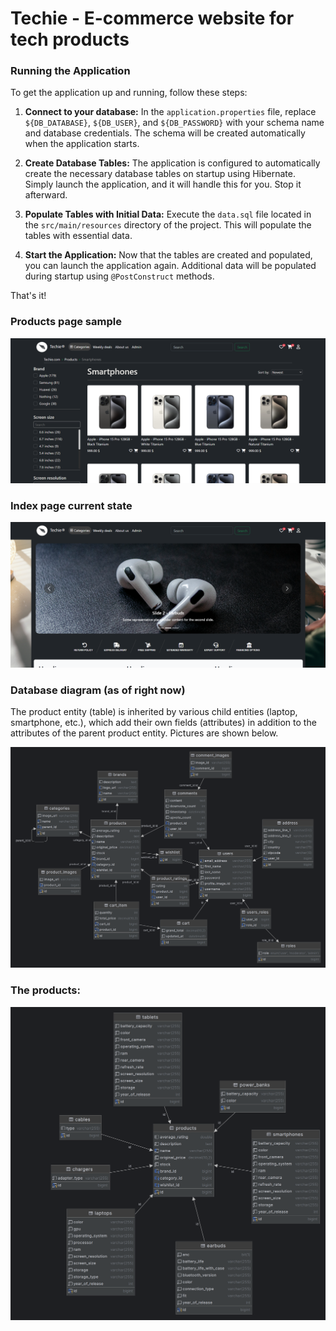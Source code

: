 # Techie - E-commerce website for tech products

### Running the Application

To get the application up and running, follow these steps:

1. **Connect to your database:** In the `application.properties` file, replace `${DB_DATABASE}`, `${DB_USER}`, and `${DB_PASSWORD}` with your schema name and database credentials. The schema will be created automatically when the application starts.

2. **Create Database Tables:** The application is configured to automatically create the necessary database tables on startup using Hibernate. Simply launch the application, and it will handle this for you. Stop it afterward.

3. **Populate Tables with Initial Data:** Execute the `data.sql` file located in the `src/main/resources` directory of the project. This will populate the tables with essential data.

4. **Start the Application:** Now that the tables are created and populated, you can launch the application again. Additional data will be populated during startup using `@PostConstruct` methods.

That's it!


### Products page sample

<img src="src/main/resources/static/images/smartphones_page.png" alt="Smartphones page">

### Index page current state

<img src="src/main/resources/static/images/index_page.png" alt="Index page">



### Database diagram (as of right now)
The product entity (table) is inherited by various child entities (laptop, smartphone, etc.), which add their own fields (attributes) in addition to the attributes of the parent product entity. Pictures are shown below.

<img src="src/main/resources/static/images/diagram.png" alt="Database Diagram">


### The products:
<img src="src/main/resources/static/images/products_diagram.png" alt="Database Diagram">



